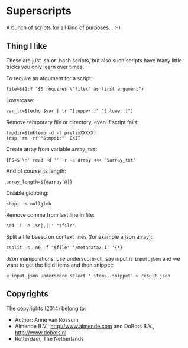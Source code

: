 <!-- Uses markdown syntax for neat display at github -->

# Superscripts
A bunch of scripts for all kind of purposes... :-)

## Thing I like

These are just .sh or .bash scripts, but also such scripts have many little tricks you only learn over times.

To require an argument for a script:

    file=${1:? "$0 requires \"file\" as first argument"}
    
Lowercase:

    var_lc=$(echo $var | tr "[:upper:]" "[:lower:]")

Remove temporary file or directory, even if script fails:

    tmpdir=$(mktemp -d -t prefixXXXXX)
    trap 'rm -rf "$tmpdir"' EXIT

Create array from variable `array_txt`:

    IFS=$'\n' read -d '' -r -a array <<< "$array_txt"

And of course its length:

    array_length=${#array[@]}

Disable globbing:

    shopt -s nullglob

Remove comma from last line in file:

    sed -i -e '$s|,||' "$file"

Split a file based on context lines (for example a json array):

    csplit -s -n6 -f "$file" '/metadata/-1' '{*}'

Json manipulations, use underscore-cli, say input is `input.json` and we want to get the field items and then snippet:

    < input.json underscore select '.items .snippet' > result.json

## Copyrights
The copyrights (2014) belong to:

- Author: Anne van Rossum
- Almende B.V., http://www.almende.com and DoBots B.V., http://www.dobots.nl
- Rotterdam, The Netherlands
